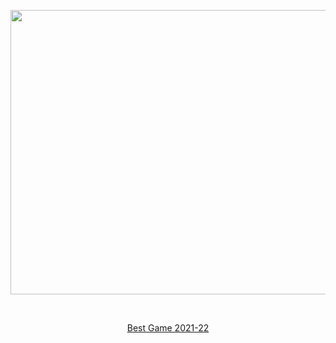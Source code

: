 <p align="center"> <img src="https://github.com/Duhbinchi/Duhbinchi/assets/139198653/72fa698a-6034-4ab6-bbab-51617fa6ee3a" width="735" height="455"> </p>
<br>
<p align="center" "target"=_blank><a href="https://gd.games/games/b6d9f9ad-26b1-4051-983d-e2ae0b0cf65e">Best Game 2021-22</a></p>
